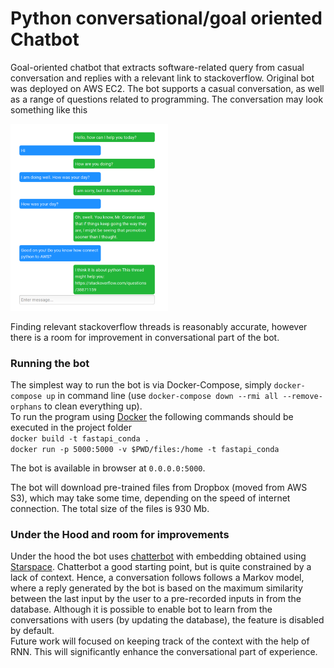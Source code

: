 # Python conversational/goal oriented Chatbot

Goal-oriented chatbot that extracts software-related query from casual conversation and replies with a relevant link to stackoverflow. Original bot was deployed on AWS EC2. The bot supports a casual conversation, as well as a range of questions related to programming. The conversation may look something like this

<p align="left">
<img width=50% src="supplementary/sample_chat_small.png" alt="Featuretools" />
</p>

Finding relevant stackoverflow threads is reasonably accurate, however there is a room for improvement in conversational part of the bot.

### Running the bot

The simplest way to run the bot is via Docker-Compose, simply `docker-compose up` in command line (use `docker-compose down --rmi all --remove-orphans` to clean everything up). <br>
To run the program using [Docker](https://www.docker.com/get-started) the following commands should be executed in the project folder<br>
`docker build -t fastapi_conda .`<br>
`docker run -p 5000:5000 -v $PWD/files:/home -t fastapi_conda`<br>

The bot is available in browser at `0.0.0.0:5000`.

The bot will download pre-trained files from Dropbox (moved from AWS S3), which may take some time, depending on the speed of internet connection. The total size of the files is 930 Mb.


### Under the Hood and room for improvements

Under the hood the bot uses [chatterbot](https://chatterbot.readthedocs.io/en/stable/) with embedding obtained using [Starspace](https://github.com/facebookresearch/StarSpace). Chatterbot a good starting point, but is quite constrained by a lack of context. Hence, a conversation follows follows a Markov model, where a reply generated by the bot is based on the maximum similarity between the last input by the user to a pre-recorded inputs in from the database. Although it is possible to enable bot to learn from the conversations with users (by updating the database), the feature is disabled by default. <br>
Future work will focused on keeping track of the context with the help of RNN. This will significantly enhance the conversational part of experience. 
